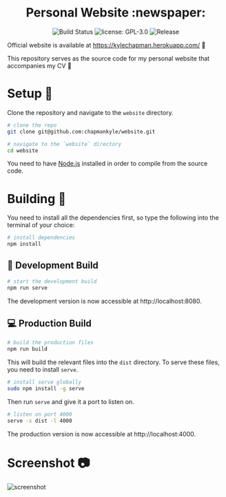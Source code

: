 <h1 align="center">Personal Website :newspaper:</h1>

<p align="center">
  <img src="https://circleci.com/gh/chapmankyle/website/tree/master.svg?style=svg" alt="Build Status"></img>
  <img src="https://img.shields.io/github/license/chapmankyle/website.svg?" alt="license: GPL-3.0"></img>
  <img src="https://img.shields.io/github/v/release/chapmankyle/website.svg?" alt="Release"></img>
</p>

Official website is available at https://kylechapman.herokuapp.com/ :tada:

This repository serves as the source code for my personal website that accompanies my CV :memo:

# Setup :rocket:

Clone the repository and navigate to the `website` directory.
```bash
# clone the repo
git clone git@github.com:chapmankyle/website.git

# navigate to the `website` directory
cd website
```

You need to have [Node.js](https://nodejs.org/) installed in order to compile
from the source code.

# Building :hammer:

You need to install all the dependencies first, so type the following into the
terminal of your choice:
```bash
# install dependencies
npm install
```

## :wrench: Development Build

```bash
# start the development build
npm run serve
```

The development version is now accessible at http://localhost:8080.

## :computer: Production Build

```bash
# build the production files
npm run build
```

This will build the relevant files into the `dist` directory. To serve these
files, you need to install `serve`.

```bash
# install serve globally
sudo npm install -g serve
```

Then run `serve` and give it a port to listen on.

```bash
# listen on port 4000
serve -s dist -l 4000
```

The production version is now accessible at http://localhost:4000.

# Screenshot :camera:
![screenshot](https://user-images.githubusercontent.com/43512442/90320890-15d15800-df45-11ea-8305-6738bb5ac316.png)
